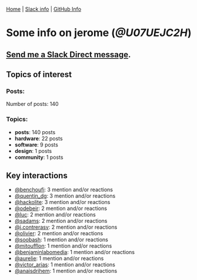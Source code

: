 [Home](https://kelu124.github.io/echommunity/) | [Slack info](https://kelu124.github.io/echommunity/) | [GitHub Info](https://kelu124.github.io/echommunity/github.html)

# Some info on __jerome__ (_@U07UEJC2H_)


## [Send me a Slack Direct message](https://echopen.slack.com/messages/@jerome/).

## Topics of interest

### Posts: 

Number of posts: 140

### Topics:

* __posts__: 140 posts
* __hardware__: 22 posts
* __software__: 9 posts
* __design__: 1 posts
* __community__: 1 posts

## Key interactions 

* [@benchoufi](./U0B47KC3S.md): 3 mention and/or reactions
* [@quentin_dg](./U2UU194RZ.md): 3 mention and/or reactions
* [@hackolite](./U20C8CKTL.md): 3 mention and/or reactions
* [@odebeir](./U2V03QR8E.md): 2 mention and/or reactions
* [@luc](./U0AAL4W13.md): 2 mention and/or reactions
* [@sadams](./U2V0F9YAK.md): 2 mention and/or reactions
* [@j.contrerasv](./U336DPZV4.md): 2 mention and/or reactions
* [@olivier](./U04DFTZ7D.md): 2 mention and/or reactions
* [@soobash](./U1PAGSKGU.md): 1 mention and/or reactions
* [@mitoufflon](./U39GX1A69.md): 1 mention and/or reactions
* [@benjaminlabomedia](./U394HRZ1B.md): 1 mention and/or reactions
* [@aurelie](./U37GZRZU6.md): 1 mention and/or reactions
* [@victor_arias](./U32FZ0QLX.md): 1 mention and/or reactions
* [@anaisdrihem](./U2M9XDS5N.md): 1 mention and/or reactions

